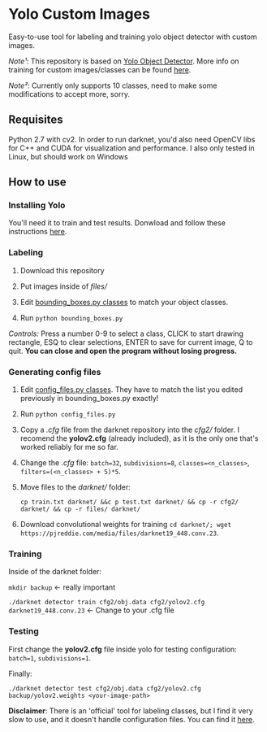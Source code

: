 # Yolo Custom Images
Easy-to-use tool for labeling and training yolo object detector with custom images. 

*Note¹*: This repository is based on [Yolo Object Detector](https://pjreddie.com/darknet/yolov2/). More info on training for custom images/classes can be found [here](https://github.com/AlexeyAB/darknet#how-to-train-to-detect-your-custom-objects). 

*Note²*: Currently only supports 10 classes, need to make some modifications to accept more, sorry. 

## Requisites

Python 2.7 with cv2. 
In order to run darknet, you'd also need OpenCV libs for C++ and CUDA for visualization and performance. 
I also only tested in Linux, but should work on Windows 

## How to use 

### Installing Yolo

You'll need it to train and test results. Donwload and follow these instructions [here](https://github.com/AlexeyAB/darknet).

### Labeling 

1. Download this repository

2. Put images inside of *files/*

3. Edit [bounding_boxes.py classes](https://github.com/dhiegomaga/yolo-custom-train/blob/master/bounding_boxes.py#L14) to match your object classes. 

4. Run `python bounding_boxes.py`

*Controls:* Press a number 0-9 to select a class, CLICK to start drawing rectangle, ESQ to clear selections, ENTER to save for current image, Q to quit. **You can close and open the program without losing progress.**

### Generating config files 

1. Edit [config_files.py classes](https://github.com/dhiegomaga/yolo-custom-train/blob/master/config_files.py#L8). They have to match the list you edited previously in bounding_boxes.py exactly!

2. Run `python config_files.py`

3. Copy a *.cfg* file from the darknet repository into the *cfg2/* folder. I recomend the **yolov2.cfg** (already included), as it is the only one that's worked reliably for me so far. 

4. Change the *.cfg* file: `batch=32`, `subdivisions=8`, `classes=<n_classes>`, `filters=(<n_classes> + 5)*5`. 

5. Move files to the *darknet/* folder: 

    `cp train.txt darknet/ &&c p test.txt darknet/ && cp -r cfg2/ darknet/ && cp -r files/ darknet/`
    
6. Download convolutional weights for training `cd darknet/; wget https://pjreddie.com/media/files/darknet19_448.conv.23`.

### Training

Inside of the darknet folder: 

`mkdir backup` <- really important

`./darknet detector train cfg2/obj.data cfg2/yolov2.cfg darknet19_448.conv.23` <- Change to your .cfg file

### Testing

First change the **yolov2.cfg** file inside yolo for testing configuration: `batch=1`, `subdivisions=1`. 

Finally: 

`./darknet detector test cfg2/obj.data cfg2/yolov2.cfg backup/yolov2.weights <your-image-path>`

**Disclaimer**: There is an 'official' tool for labeling classes, but I find it very slow to use, and it doesn't handle configuration files. You can find it [here](https://github.com/AlexeyAB/Yolo_mark). 


